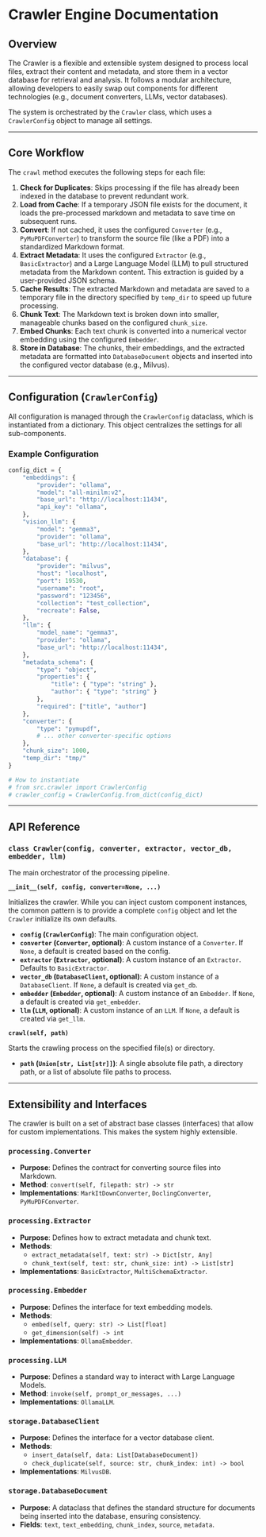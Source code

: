 # Crawler Engine Documentation

## Overview

The Crawler is a flexible and extensible system designed to process local files, extract their content and metadata, and store them in a vector database for retrieval and analysis. It follows a modular architecture, allowing developers to easily swap out components for different technologies (e.g., document converters, LLMs, vector databases).

The system is orchestrated by the `Crawler` class, which uses a `CrawlerConfig` object to manage all settings.

---

## Core Workflow

The `crawl` method executes the following steps for each file:

1.  **Check for Duplicates**: Skips processing if the file has already been indexed in the database to prevent redundant work.
2.  **Load from Cache**: If a temporary JSON file exists for the document, it loads the pre-processed markdown and metadata to save time on subsequent runs.
3.  **Convert**: If not cached, it uses the configured `Converter` (e.g., `PyMuPDFConverter`) to transform the source file (like a PDF) into a standardized Markdown format.
4.  **Extract Metadata**: It uses the configured `Extractor` (e.g., `BasicExtractor`) and a Large Language Model (LLM) to pull structured metadata from the Markdown content. This extraction is guided by a user-provided JSON schema.
5.  **Cache Results**: The extracted Markdown and metadata are saved to a temporary file in the directory specified by `temp_dir` to speed up future processing.
6.  **Chunk Text**: The Markdown text is broken down into smaller, manageable chunks based on the configured `chunk_size`.
7.  **Embed Chunks**: Each text chunk is converted into a numerical vector embedding using the configured `Embedder`.
8.  **Store in Database**: The chunks, their embeddings, and the extracted metadata are formatted into `DatabaseDocument` objects and inserted into the configured vector database (e.g., Milvus).

---

## Configuration (`CrawlerConfig`)

All configuration is managed through the `CrawlerConfig` dataclass, which is instantiated from a dictionary. This object centralizes the settings for all sub-components.

### Example Configuration

```python
config_dict = {
    "embeddings": {
        "provider": "ollama",
        "model": "all-minilm:v2",
        "base_url": "http://localhost:11434",
        "api_key": "ollama",
    },
    "vision_llm": {
        "model": "gemma3",
        "provider": "ollama",
        "base_url": "http://localhost:11434",
    },
    "database": {
        "provider": "milvus",
        "host": "localhost",
        "port": 19530,
        "username": "root",
        "password": "123456",
        "collection": "test_collection",
        "recreate": False,
    },
    "llm": {
        "model_name": "gemma3",
        "provider": "ollama",
        "base_url": "http://localhost:11434",
    },
    "metadata_schema": {
        "type": "object",
        "properties": {
            "title": { "type": "string" },
            "author": { "type": "string" }
        },
        "required": ["title", "author"]
    },
    "converter": {
        "type": "pymupdf",
        # ... other converter-specific options
    },
    "chunk_size": 1000,
    "temp_dir": "tmp/"
}

# How to instantiate
# from src.crawler import CrawlerConfig
# crawler_config = CrawlerConfig.from_dict(config_dict)
```

---

## API Reference

### `class Crawler(config, converter, extractor, vector_db, embedder, llm)`

The main orchestrator of the processing pipeline.

**`__init__(self, config, converter=None, ...)`**

Initializes the crawler. While you can inject custom component instances, the common pattern is to provide a complete `config` object and let the `Crawler` initialize its own defaults.

-   **`config` (`CrawlerConfig`)**: The main configuration object.
-   **`converter` (`Converter`, optional)**: A custom instance of a `Converter`. If `None`, a default is created based on the config.
-   **`extractor` (`Extractor`, optional)**: A custom instance of an `Extractor`. Defaults to `BasicExtractor`.
-   **`vector_db` (`DatabaseClient`, optional)**: A custom instance of a `DatabaseClient`. If `None`, a default is created via `get_db`.
-   **`embedder` (`Embedder`, optional)**: A custom instance of an `Embedder`. If `None`, a default is created via `get_embedder`.
-   **`llm` (`LLM`, optional)**: A custom instance of an `LLM`. If `None`, a default is created via `get_llm`.

**`crawl(self, path)`**

Starts the crawling process on the specified file(s) or directory.

-   **`path` (`Union[str, List[str]]`)**: A single absolute file path, a directory path, or a list of absolute file paths to process.

---

## Extensibility and Interfaces

The crawler is built on a set of abstract base classes (interfaces) that allow for custom implementations. This makes the system highly extensible.

### `processing.Converter`

-   **Purpose**: Defines the contract for converting source files into Markdown.
-   **Method**: `convert(self, filepath: str) -> str`
-   **Implementations**: `MarkItDownConverter`, `DoclingConverter`, `PyMuPDFConverter`.

### `processing.Extractor`

-   **Purpose**: Defines how to extract metadata and chunk text.
-   **Methods**:
    -   `extract_metadata(self, text: str) -> Dict[str, Any]`
    -   `chunk_text(self, text: str, chunk_size: int) -> List[str]`
-   **Implementations**: `BasicExtractor`, `MultiSchemaExtractor`.

### `processing.Embedder`

-   **Purpose**: Defines the interface for text embedding models.
-   **Methods**:
    -   `embed(self, query: str) -> List[float]`
    -   `get_dimension(self) -> int`
-   **Implementations**: `OllamaEmbedder`.

### `processing.LLM`

-   **Purpose**: Defines a standard way to interact with Large Language Models.
-   **Method**: `invoke(self, prompt_or_messages, ...)`
-   **Implementations**: `OllamaLLM`.

### `storage.DatabaseClient`

-   **Purpose**: Defines the interface for a vector database client.
-   **Methods**:
    -   `insert_data(self, data: List[DatabaseDocument])`
    -   `check_duplicate(self, source: str, chunk_index: int) -> bool`
-   **Implementations**: `MilvusDB`.

### `storage.DatabaseDocument`

-   **Purpose**: A dataclass that defines the standard structure for documents being inserted into the database, ensuring consistency.
-   **Fields**: `text`, `text_embedding`, `chunk_index`, `source`, `metadata`.